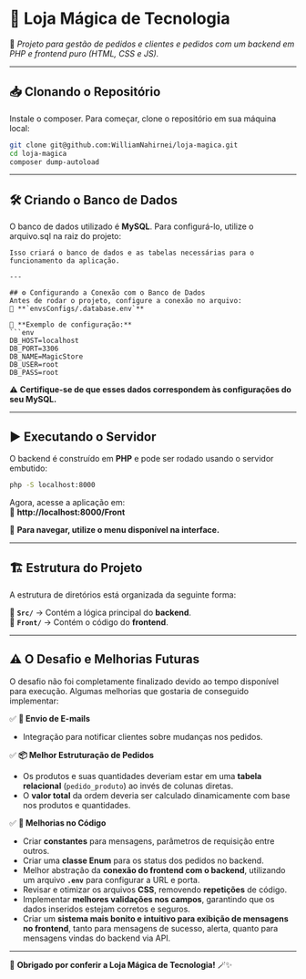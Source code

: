 # 🏪 Loja Mágica de Tecnologia  
🚀 *Projeto para gestão de pedidos e clientes e pedidos com um backend em PHP e frontend puro (HTML, CSS e JS).*

---

## 📥 Clonando o Repositório
Instale o composer.
Para começar, clone o repositório em sua máquina local:
```sh
git clone git@github.com:WilliamNahirnei/loja-magica.git
cd loja-magica
composer dump-autoload
```

---

## 🛠 Criando o Banco de Dados
O banco de dados utilizado é **MySQL**. Para configurá-lo, utilize o arquivo.sql na raiz do projeto:  
```
Isso criará o banco de dados e as tabelas necessárias para o funcionamento da aplicação.

---

## ⚙ Configurando a Conexão com o Banco de Dados
Antes de rodar o projeto, configure a conexão no arquivo:  
📂 **`envsConfigs/.database.env`**

🔹 **Exemplo de configuração:**
```env
DB_HOST=localhost
DB_PORT=3306
DB_NAME=MagicStore
DB_USER=root
DB_PASS=root
```
⚠ **Certifique-se de que esses dados correspondem às configurações do seu MySQL.**

---

## ▶ Executando o Servidor
O backend é construído em **PHP** e pode ser rodado usando o servidor embutido:

```sh
php -S localhost:8000
```
Agora, acesse a aplicação em:  
📌 **http://localhost:8000/Front**  

🚀 **Para navegar, utilize o menu disponível na interface.**

---

## 🏗 Estrutura do Projeto
A estrutura de diretórios está organizada da seguinte forma:

📂 **`Src/`** → Contém a lógica principal do **backend**.  
📂 **`Front/`** → Contém o código do **frontend**.  

---

## ⚠ O Desafio e Melhorias Futuras
O desafio não foi completamente finalizado devido ao tempo disponível para execução. Algumas melhorias que gostaria de conseguido implementar:

✅ **📧 Envio de E-mails**  
- Integração para notificar clientes sobre mudanças nos pedidos.  

✅ **📦 Melhor Estruturação de Pedidos**  
- Os produtos e suas quantidades deveriam estar em uma **tabela relacional** (`pedido_produto`) ao invés de colunas diretas.  
- O **valor total** da ordem deveria ser calculado dinamicamente com base nos produtos e quantidades.  

✅ **📌 Melhorias no Código**  
- Criar **constantes** para mensagens, parâmetros de requisição entre outros.  
- Criar uma **classe Enum** para os status dos pedidos no backend.  
- Melhor abstração da **conexão do frontend com o backend**, utilizando um arquivo **`.env`** para configurar a URL e porta.  
- Revisar e otimizar os arquivos **CSS**, removendo **repetições** de código.
- Implementar **melhores validações nos campos**, garantindo que os dados inseridos estejam corretos e seguros.  
- Criar um **sistema mais bonito e intuitivo para exibição de mensagens no frontend**, tanto para mensagens de sucesso, alerta, quanto para mensagens vindas do backend via API.  
---

🚀 **Obrigado por conferir a Loja Mágica de Tecnologia!** 🪄✨
